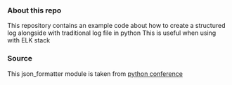 ### About this repo
This repository contains an example code about how to create a structured log alongside with traditional log file in python
This is useful when using with ELK stack

### Source
This json_formatter module is taken from [python conference](https://www.youtube.com/watch?v=4Y3VdS2pLF4)